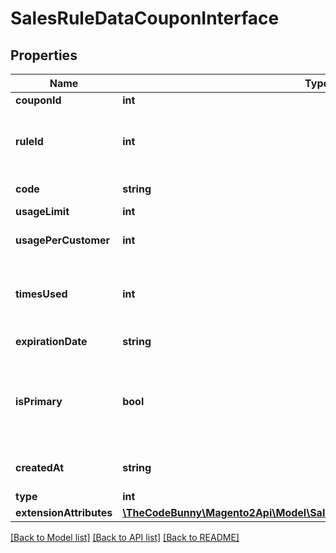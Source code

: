 # SalesRuleDataCouponInterface

## Properties
Name | Type | Description | Notes
------------ | ------------- | ------------- | -------------
**couponId** | **int** | Coupon id | [optional] 
**ruleId** | **int** | The id of the rule associated with the coupon | 
**code** | **string** | Coupon code | [optional] 
**usageLimit** | **int** | Usage limit | [optional] 
**usagePerCustomer** | **int** | Usage limit per customer | [optional] 
**timesUsed** | **int** | The number of times the coupon has been used | 
**expirationDate** | **string** | Expiration date | [optional] 
**isPrimary** | **bool** | The coupon is primary coupon for the rule that it&#39;s associated with | 
**createdAt** | **string** | When the coupon is created | [optional] 
**type** | **int** | Of coupon | [optional] 
**extensionAttributes** | [**\TheCodeBunny\Magento2Api\Model\SalesRuleDataCouponExtensionInterface**](SalesRuleDataCouponExtensionInterface.md) |  | [optional] 

[[Back to Model list]](../README.md#documentation-for-models) [[Back to API list]](../README.md#documentation-for-api-endpoints) [[Back to README]](../README.md)


